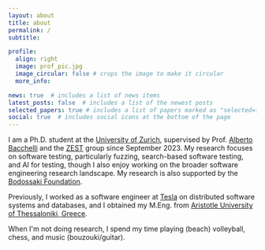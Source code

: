 ```yaml
---
layout: about
title: about
permalink: /
subtitle:

profile:
  align: right
  image: prof_pic.jpg
  image_circular: false # crops the image to make it circular
  more_info:

news: true  # includes a list of news items
latest_posts: false  # includes a list of the newest posts
selected_papers: true # includes a list of papers marked as "selected={true}"
social: true  # includes social icons at the bottom of the page
---
```


I am a Ph.D. student at the [University of Zurich](https://www.uzh.ch/de.html), supervised by Prof. [Alberto Bacchelli](https://sback.it) and the [ZEST](https://www.ifi.uzh.ch/en/zest.html) group since September 2023. 
My research focuses on software testing, particularly fuzzing, search-based software testing, and AI for testing, though I also enjoy working on the broader software engineering research landscape.
My research is also supported by the [Bodossaki Foundation](https://www.bodossaki.gr).

Previously, I worked as a software engineer at [Tesla](https://www.tesla.com) on distributed software systems and databases, and I obtained my M.Eng. from [Aristotle University of Thessaloniki, Greece](https://ece.auth.gr/en/home/).

When I'm not doing research, I spend my time playing (beach) volleyball, chess, and music (bouzouki/guitar).
